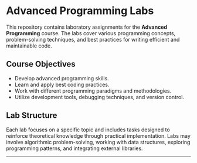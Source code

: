 # Advanced Programming Labs

This repository contains laboratory assignments for the **Advanced Programming** course. The labs cover various programming concepts, problem-solving techniques, and best practices for writing efficient and maintainable code.

## Course Objectives

- Develop advanced programming skills.
- Learn and apply best coding practices.
- Work with different programming paradigms and methodologies.
- Utilize development tools, debugging techniques, and version control.

## Lab Structure

Each lab focuses on a specific topic and includes tasks designed to reinforce theoretical knowledge through practical implementation. Labs may involve algorithmic problem-solving, working with data structures, exploring programming patterns, and integrating external libraries.


--------------------------------------------------------------------------------------------------------------------------------------